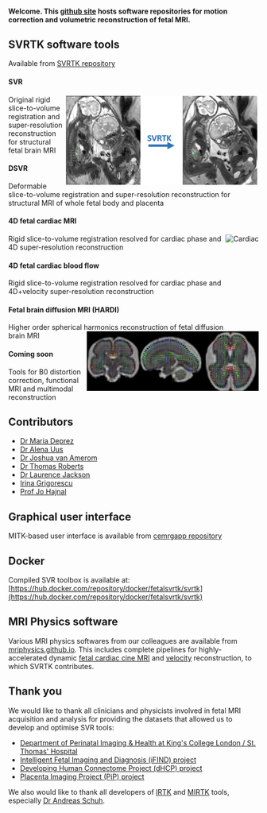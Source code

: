#### Welcome. This [github site](https://github.com/SVRTK) hosts software repositories for motion correction and volumetric reconstruction of fetal MRI.

## SVRTK software tools
Available from [SVRTK repository](https://github.com/SVRTK/SVRTK)

#### SVR 
<img src="SVRTKlogo.png" alt="DSVR" height="180" align ="right" />
Original rigid slice-to-volume registration and super-resolution reconstruction for structural fetal brain MRI

#### DSVR 
Deformable slice-to-volume registration and super-resolution reconstruction for structural MRI of whole fetal body and placenta

#### 4D fetal cardiac MRI
<img src="cardiac.gif" alt="Cardiac" height="180" align ="right" />
Rigid slice-to-volume registration resolved for cardiac phase and 4D super-resolution reconstruction

#### 4D fetal cardiac blood flow
Rigid slice-to-volume registration resolved for cardiac phase and 4D+velocity super-resolution reconstruction

#### Fetal brain diffusion MRI (HARDI)
Higher order spherical harmonics reconstruction of fetal diffusion brain MRI
<img src="SH.png" alt="Diffusion" height="120" align ="right" />

#### Coming soon
Tools for B0 distortion correction, functional MRI and multimodal reconstruction

## Contributors

* [Dr Maria Deprez](https://kclpure.kcl.ac.uk/portal/maria.deprez.html)
* [Dr Alena Uus](https://kclpure.kcl.ac.uk/portal/alena.1.uus.html)
* [Dr Joshua van Amerom](https://kclpure.kcl.ac.uk/portal/en/persons/joshua-van-amerom(e4307a05-28a4-4f63-9f01-7f8aacead352).html)
* [Dr Thomas Roberts](https://kclpure.kcl.ac.uk/portal/t.roberts.html)
* [Dr Laurence Jackson](https://kclpure.kcl.ac.uk/portal/laurence.jackson.html)
* [Irina Grigorescu](https://kclpure.kcl.ac.uk/portal/en/persons/irina-grigorescu(ca5d1541-edaf-4153-aecb-4a26c3d07bf1).html)
* [Prof Jo Hajnal](https://kclpure.kcl.ac.uk/portal/jo.hajnal.html)



## Graphical user interface
MITK-based user interface is available from [cemrgapp repository](https://github.com/SVRTK/cemrgapp)


## Docker 
Compiled SVR toolbox is available at: [https://hub.docker.com/repository/docker/fetalsvrtk/svrtk](https://hub.docker.com/repository/docker/fetalsvrtk/svrtk)


## MRI Physics software
Various MRI physics softwares from our colleagues are available from [mriphysics.github.io](http://mriphysics.github.io/). This includes complete pipelines for highly-accelerated dynamic [fetal cardiac cine MRI](http://mriphysics.github.io/fetalcmr.html) and [velocity](https://github.com/mriphysics/fetal_cmr_4d) reconstruction, to which SVRTK contributes.


## Thank you
We would like to thank all clinicians and physicists involved in fetal MRI acquisition and analysis for providing the datasets that allowed us to develop and optimise SVR tools:
* [Department of Perinatal Imaging & Health at King's College London / St. Thomas' Hospital](https://kclpure.kcl.ac.uk/portal/en/organisations/perinatal-imaging--health(fa53f340-67e7-4f72-9335-3992a13441ef).html)
* [Intelligent Fetal Imaging and Diagnosis (iFIND) project](http://www.ifindproject.com/)
* [Developing Human Connectome Project (dHCP) project](http://www.developingconnectome.org/project/)
* [Placenta Imaging Project (PiP) project](https://placentaimagingproject.org/project/)

We also would like to thank all developers of [IRTK](https://github.com/BioMedIA/IRTK) and [MIRTK](https://github.com/BioMedIA/MIRTK) tools, especially [Dr Andreas Schuh](https://github.com/schuhschuh). 


